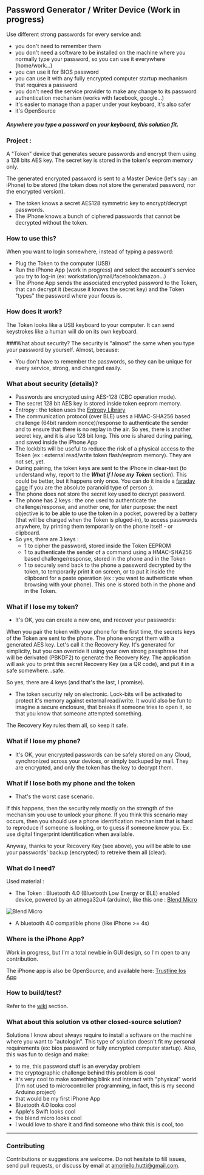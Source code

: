 
## Password Generator / Writer Device (Work in progress)

Use different strong passwords for every service and:

- you don't need to remember them
- you don't need a software to be installed on the machine where you normally type your password, so you can use it everywhere (home/work...)
- you can use it for BIOS password
- you can use it with any fully encrypted computer startup mechanism that requires a password
- you don't need the service provider to make any change to its password authentication mechanism (works with facebook, google...)
- it's easier to manage than a paper under your keyboard, it's also safer
- it's OpenSource


##### Anywhere you type a password on your keyboard, this solution fit.

### Project :
A "Token" device that generates secure passwords and encrypt them using a 128 bits AES key. The secret key is stored in the token's eeprom memory only.

The generated encrypted password is sent to a Master Device (let's say : an iPhone) to be stored (the token does not store the generated password, nor the encrypted version).

- The token knows a secret AES128 symmetric key to encrypt/decrypt passwords.
- The iPhone knows a bunch of ciphered passwords that cannot be decrypted without the token.

### How to use this?
When you want to login somewhere, instead of typing a password:

- Plug the Token to the computer (USB)
- Run the iPhone App (work in progress) and select the account's service you try to log-in (ex: workstation/gmail/facebook/amazon...)
- The iPhone App sends the associated encrypted password to the Token, that can decrypt it (because it knows the secret key) and the Token "types" the password where your focus is.


### How does it work?
The Token looks like a USB keyboard to your computer. It can send keystrokes like a human will do on its own keyboard.


###What about security?
The security is "almost" the same when you type your password by yourself. Almost, because:
- You don't have to remember the passwords, so they can be unique for every service, strong, and changed easily.


### What about security (details)?

- Passwords are encrypted using AES-128 (CBC operation mode).
- The secret 128 bit AES key is stored inside token eeprom memory.
- Entropy : the token uses the [Entropy Library](https://sites.google.com/site/astudyofentropy/project-definition/timer-jitter-entropy-sources/entropy-library)
- The communication protocol (over BLE) uses a HMAC-SHA256 based challenge (64bit random nonce)/response to authenticate the sender and to ensure that there is no replay in the air. So yes, there is another secret key, and it is also 128 bit long. This one is shared during pairing, and saved inside the iPhone App
- The lockbits will be useful to reduce the risk of a physical access to the Token (ex : external read/write token flash/eeprom memory). They are not set, yet.
- During pairing, the token keys are sent to the iPhone in clear-text (to understand why, report to the _**What if I lose my Token**_ section). This could be better, but it happens only once. You can do it inside a [faraday cage](http://www.instructables.com/id/Faraday-Cage-Phone-Pouch/) if you are the absolute paranoid type of person ;).
- The phone does not store the secret key used to decrypt password.
- The phone has 2 keys : the one used to authenticate the challenge/response, and another one, for later purpose: the next objective is to be able to use the token in a pocket, powered by a battery (that will be charged when the Token is pluged-in), to access passwords anywhere, by printing them temporarily on the phone itself - or clipboard.
- So yes, there are 3 keys : 
  - 1 to cipher the password, stored inside the Token EEPROM
  - 1 to authenticate the sender of a command using a HMAC-SHA256 based challenge/response, stored in the phone and in the Token
  - 1 to securely send back to the phone a password decrypted by the token, to temporarily print it on screen, or to put it inside the clipboard for a paste operation (ex : you want to authenticate when browsing with your phone). This one is stored both in the phone and in the Token.

### What if I lose my token?
- It's OK, you can create a new one, and recover your passwords:

When you pair the token with your phone for the first time, the secrets keys of the Token are sent to the phone.
The phone encrypt them with a generated AES key. Let's call it the Recovery Key. It's generated for simplicity, but you can override it using your own strong passphrase that will be derivated (PBKDF2) to generate the Recovery Key.
The application will ask you to print this secret Recovery Key (as a QR code), and put it in a safe somewhere...safe.

So yes, there are 4 keys (and that's the last, I promise).

- The token security rely on electronic. Lock-bits will be activated to protect it's memory against external read/write. It would also be fun to imagine a secure enclosure, that breaks if someone tries to open it, so that you know that someone attempted something.

The Recovery Key rules them all, so keep it safe.

### What if I lose my phone?
- It's OK, your encrypted passwords can be safely stored on any Cloud, synchronized across your devices, or simply backuped by mail.
They are encrypted, and only the token has the key to decrypt them.
 
### What if I lose both my phone and the token
- That's the worst case scenario.

If this happens, then the security rely mostly on the strength of the mechanism you use to unlock your phone.
If you think this scenario may occurs, then you should use a phone identification mechanism that is hard to reproduce if someone is looking, or to guess if someone know you.
Ex : use digital fingerprint identification when available.

Anyway, thanks to your Recovery Key (see above), you will be able to use your passwords' backup (encrypted) to retreive them all (clear).

### What do I need?
Used material :

- The Token : Bluetooth 4.0 (Bluetooth Low Energy or BLE) enabled device, powered by an atmega32u4 (arduino), like this one : [Blend Micro](http://redbearlab.com/blendmicro)


![Blend Micro](http://static1.squarespace.com/static/5039e08be4b00cf0e8cf88cd/t/5369db8fe4b0968802ea163d/1399446417765/BlendMicro.F%26B.jpg?format=200w)

- A bluetooth 4.0 compatible phone (like iPhone >= 4s)

### Where is the iPhone App?
Work in progress, but I'm a total newbie in GUI design, so I'm open to any contribution.

The iPhone app is also be OpenSource, and available here: [Trustline Ios App](https://github.com/amoriello/trust-line-ios)

### How to build/test?
Refer to the [wiki](https://github.com/amoriello/trust-line/wiki) section.


### What about this solution vs other closed-source solution?
Solutions I know about always require to install a software on the machine where you want to "autologin". This type of solution doesn't fit my personal requirements (ex: bios password or fully encrypted computer startup). Also, this was fun to design and make:
- to me, this password stuff is an everyday problem
- the cryptographic challenge behind this problem is cool
- it's very cool to make something blink and interact with "physical" world (I'm not used to microcontroller programming, in fact, this is my second Arduino project)
- that would be my first iPhone App
- Bluetooth 4.0 looks cool
- Apple's Swift looks cool
- the blend micro looks cool
- I would love to share it and find someone who think this is cool, too

--------------------------------
### Contributing

Contributions or suggestions are welcome. Do not hesitate to fill issues, send pull requests, or discuss by email at amoriello.hutti@gmail.com.
